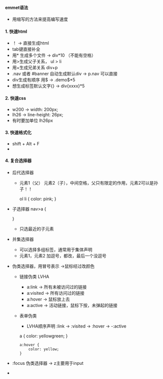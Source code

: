 #### emmet语法
+ 用缩写的方法来提高编写速度
#### 1. 快速html
+ ！ -> 直接生成html
+ tab键直接补全
+ 用* 生成多个文件  -> div*10 （不能有空格）
+ 用>生成父子关系， ul > li
+ 用+生成兄弟关系 div+p
+ .nav 或者 #banner 自动生成默认div -> p.nav 可以直接
+ div生成有顺序 用$  -> .demo$*5
+ 想生成标签默认文字{} -> div{xxxx}*5


#### 2. 快速css
+ w200 -> width: 200px;
+ lh26 -> line-height: 26px;
+ 有时要加单位 lh26px
  

#### 3. 快速格式化
+ shift + Alt + F
+ 
#### 4. 复合选择器
+ 后代选择器
    +  元素1（父） 元素2（子），中间空格，父只有限定的作用，元素2可以是孙子！！

        ol li {
            color: pink;
        }

+ 子选择器
    nav>a {

    }
  + 只选最近的子元素
+ 并集选择器
    + 可以选择多组标签，通常用于集体声明
    + 元素1，元素2 加逗号，都改，最后一个没逗号
+ 伪类选择器，用冒号表示 ->鼠标经过改颜色
  + 链接伪类 LVHA
    + a:link -> 所有未被访问过的链接
    + a:visited -> 所有访问过的链接
    + a:hover -> 鼠标放上去
    + a:active -> 活动链接，鼠标下按，未弹起的链接
     

  + 表单伪类
    + LVHA顺序声明 :link -> :visited -> :hover -> -:active


     a {
            color: yellowgreen;
        }

        a:hover {
            color: yellow;
        }


+  :focus 伪类选择器 -> z主要用于input


+   










